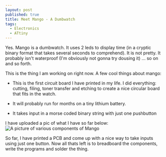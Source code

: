 ```yaml
---
layout: post
published: true
title: Meet Mango - A Dumbwatch
tags:
  - Electronics
  - ATtiny
---
```

Yes. Mango is a dumbwatch. It uses 2 leds to display time (in a cryptic binary format that takes several seconds to comprehend). It is not pretty. It probably isn't waterproof (I'm obviously not gonna try dousing it) ... so on and so forth.

This is the thing I am working on right now. A few cool things about mango:

* This is the first circuit board I have printed in my life. I did everything: cutting, filing, toner transfer and etching to create a nice circular board that fits in the watch.

* It will probably run for months on a tiny lithium battery.

* It takes input in a morse coded binary string with just one pushbutton

I have uploaded a pic of what I have so far below:
![A picture of various components of Mango]({{site.baseurl}}/assets/img/images/20180622_163330.jpg)


So far, I have printed a PCB and come up with a nice way to take inputs using just one button. Now all thats left is to breadboard the components, write the programs and solder the thing.
